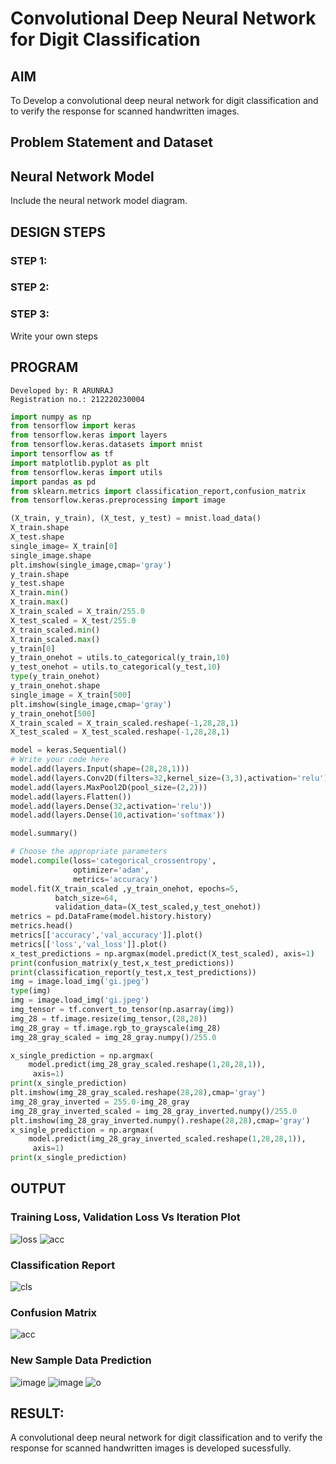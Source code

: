 # Convolutional Deep Neural Network for Digit Classification

## AIM

To Develop a convolutional deep neural network for digit classification and to verify the response for scanned handwritten images.

## Problem Statement and Dataset

## Neural Network Model

Include the neural network model diagram.

## DESIGN STEPS

### STEP 1:

### STEP 2:

### STEP 3:

Write your own steps

## PROGRAM
```
Developed by: R ARUNRAJ
Registration no.: 212220230004
```
```python
import numpy as np
from tensorflow import keras
from tensorflow.keras import layers
from tensorflow.keras.datasets import mnist
import tensorflow as tf
import matplotlib.pyplot as plt
from tensorflow.keras import utils
import pandas as pd
from sklearn.metrics import classification_report,confusion_matrix
from tensorflow.keras.preprocessing import image

(X_train, y_train), (X_test, y_test) = mnist.load_data()
X_train.shape
X_test.shape
single_image= X_train[0]
single_image.shape
plt.imshow(single_image,cmap='gray')
y_train.shape
y_test.shape
X_train.min()
X_train.max()
X_train_scaled = X_train/255.0
X_test_scaled = X_test/255.0
X_train_scaled.min()
X_train_scaled.max()
y_train[0]
y_train_onehot = utils.to_categorical(y_train,10)
y_test_onehot = utils.to_categorical(y_test,10)
type(y_train_onehot)
y_train_onehot.shape
single_image = X_train[500]
plt.imshow(single_image,cmap='gray')
y_train_onehot[500]
X_train_scaled = X_train_scaled.reshape(-1,28,28,1)
X_test_scaled = X_test_scaled.reshape(-1,28,28,1)

model = keras.Sequential()
# Write your code here
model.add(layers.Input(shape=(28,28,1)))
model.add(layers.Conv2D(filters=32,kernel_size=(3,3),activation='relu'))
model.add(layers.MaxPool2D(pool_size=(2,2)))
model.add(layers.Flatten())
model.add(layers.Dense(32,activation='relu'))
model.add(layers.Dense(10,activation='softmax'))

model.summary()

# Choose the appropriate parameters
model.compile(loss='categorical_crossentropy',
              optimizer='adam',
              metrics='accuracy')
model.fit(X_train_scaled ,y_train_onehot, epochs=5,
          batch_size=64, 
          validation_data=(X_test_scaled,y_test_onehot))
metrics = pd.DataFrame(model.history.history)
metrics.head()
metrics[['accuracy','val_accuracy']].plot()
metrics[['loss','val_loss']].plot()
x_test_predictions = np.argmax(model.predict(X_test_scaled), axis=1)
print(confusion_matrix(y_test,x_test_predictions))
print(classification_report(y_test,x_test_predictions))
img = image.load_img('gi.jpeg')
type(img)
img = image.load_img('gi.jpeg')
img_tensor = tf.convert_to_tensor(np.asarray(img))
img_28 = tf.image.resize(img_tensor,(28,28))
img_28_gray = tf.image.rgb_to_grayscale(img_28)
img_28_gray_scaled = img_28_gray.numpy()/255.0

x_single_prediction = np.argmax(
    model.predict(img_28_gray_scaled.reshape(1,28,28,1)),
     axis=1)
print(x_single_prediction)
plt.imshow(img_28_gray_scaled.reshape(28,28),cmap='gray')
img_28_gray_inverted = 255.0-img_28_gray
img_28_gray_inverted_scaled = img_28_gray_inverted.numpy()/255.0
plt.imshow(img_28_gray_inverted.numpy().reshape(28,28),cmap='gray')
x_single_prediction = np.argmax(
    model.predict(img_28_gray_inverted_scaled.reshape(1,28,28,1)),
     axis=1)
print(x_single_prediction)
```
## OUTPUT

### Training Loss, Validation Loss Vs Iteration Plot
![loss](https://user-images.githubusercontent.com/75235747/191758374-d45af419-3887-472d-87e6-8677e92c5e65.png)
![acc](https://user-images.githubusercontent.com/75235747/191758399-45deb6ac-162b-41c8-a89a-a605e9e14de6.png)

### Classification Report
![cls](https://user-images.githubusercontent.com/75235747/191759062-f71f9f23-00fd-43f6-8071-7d0446b5caed.png)

### Confusion Matrix
![acc](https://user-images.githubusercontent.com/75235747/191759103-b977dcbf-49dd-4109-9a1f-cb7799bb2e45.png)

### New Sample Data Prediction
![image](https://user-images.githubusercontent.com/75235747/191759277-2d7d2d12-e3ad-4f87-95b4-e0bad404b089.png)
![image](https://user-images.githubusercontent.com/75235747/191759340-2e1eea61-e871-4e1d-9585-aa5a5821d676.png)
![o](https://user-images.githubusercontent.com/75235747/191759561-ec44d24e-b62e-44b4-8a48-0848e874e25f.png)


## RESULT:
A convolutional deep neural network for digit classification and to verify the response for scanned handwritten images is developed sucessfully.
